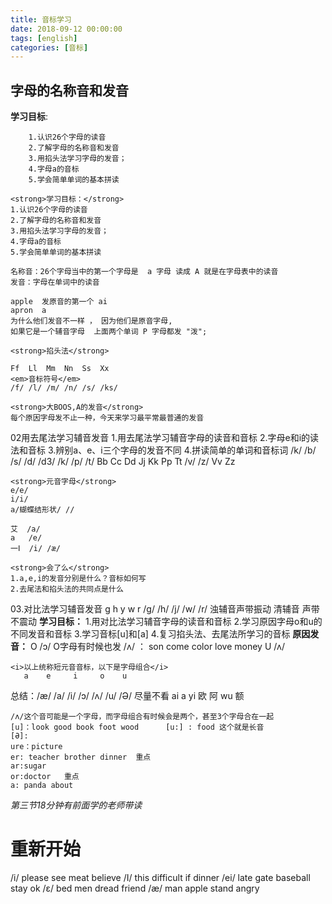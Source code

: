 ```yaml
---
title: 音标学习
date: 2018-09-12 00:00:00
tags: [english]
categories: [音标]
---
```

## 字母的名称音和发音

**学习目标**:
```
	1.认识26个字母的读音
	2.了解字母的名称音和发音
	3.用掐头法学习字母的发音；
	4.字母a的音标
	5.学会简单单词的基本拼读
```
	<strong>学习目标：</strong>
	1.认识26个字母的读音
	2.了解字母的名称音和发音
	3.用掐头法学习字母的发音；
	4.字母a的音标
	5.学会简单单词的基本拼读

	名称音：26个字母当中的第一个字母是  a 字母 读成 A 就是在字母表中的读音
	发音：字母在单词中的读音

	apple  发原音的第一个 ai 
	apron  a   
	为什么他们发音不一样 ， 因为他们是原音字母,
	如果它是一个辅音字母  上面两个单词 P 字母都发 "泼";

	<strong>掐头法</strong>

	Ff	Ll	Mm	Nn	Ss	Xx
	<em>音标符号</em>
	/f/	/l/	/m/	/n/	/s/	/ks/

	<strong>大BOOS,A的发音</strong>
	每个原因字母发不止一种，今天来学习最平常最普通的发音

02用去尾法学习辅音发音
	1.用去尾法学习辅音字母的读音和音标
	2.字母e和i的读法和音标
	3.辨别a、e、i三个字母的发音不同
	4.拼读简单的单词和音标词
		/k/
	/b/	/s/	/d/	/d3/ /k/ /p/ /t/
	Bb	Cc	Dd	Jj	Kk	Pp	Tt
	/v/ /z/
	Vv	Zz

	<strong>元音字母</strong>
	e/e/
	i/i/
	a/蝴蝶结形状/ //

	艾  /a/
	a   /e/
	一Ⅰ  /i/ /æ/

	<strong>会了么</strong>
	1.a,e,i的发音分别是什么？音标如何写
	2.去尾法和掐头法的共同点是什么

03.对比法学习辅音发音
	g	h	y	w	r
	/g/ /h/ /j/ /w/ /r/
	浊辅音声带振动 清辅音 声带不震动
	<strong>学习目标：</strong>
	1.用对比法学习辅音字母的读音和音标
	2.学习原因字母o和u的不同发音和音标
	3.学习音标[u]和[a]
	4.复习掐头法、去尾法所学习的音标
	<strong>原因发音：</strong>
	O /ɔ/  O字母有时候也发 /ʌ/ ： son come color love money 
	U /ʌ/


	<i>以上统称短元音音标，以下是字母组合</i>
	   a    e     i     o    u    
总结：/æ/  /a/   /i/   /ɔ/  /ʌ/  /u/ /Ə/
                  尽量不看									 ai   a     yi    欧   阿   wu  额

	/ʌ/这个音可能是一个字母，而字母组合有时候会是两个，甚至3个字母合在一起
	[u]：look good book foot wood      [u:] : food 这个就是长音
	[Ə]:  
	ure：picture
	er: teacher brother dinner  重点
	ar:sugar
	or:doctor   重点
	a: panda about

<i>第三节18分钟有前面学的老师带读</i>


# 重新开始
/i/ please see meat believe
/I/ this difficult if dinner
/ei/ late gate baseball stay ok
/ɛ/ bed men dread friend
/æ/ man apple stand angry